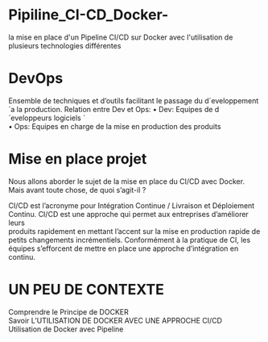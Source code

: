 # Pipiline_CI-CD_Docker-
la mise en place  d'un Pipeline CI/CD sur Docker avec l'utilisation de plusieurs technologies différentes  <br>
# DevOps
Ensemble de techniques et d’outils facilitant le passage du
d´eveloppement `a la production.
Relation entre Dev et Ops:
• Dev: Equipes de d´eveloppeurs logiciels ´ <br>
• Ops: Equipes en charge de la mise en production des produits <br>
# Mise en place projet 
Nous allons aborder le sujet de la mise en place du CI/CD avec Docker. Mais avant toute chose, de quoi s’agit-il ? <br>

CI/CD est l’acronyme pour Intégration Continue / Livraison et Déploiement Continu. CI/CD est une approche qui permet aux entreprises d’améliorer leurs <br>produits rapidement en mettant l’accent sur la mise en production rapide de petits changements incrémentiels. Conformément à la pratique de CI, les <br>équipes s’efforcent de mettre en place une approche d’intégration en continu.

 # UN PEU DE CONTEXTE
  Comprendre le Principe de DOCKER <br>
  Savoir L’UTILISATION DE DOCKER AVEC UNE APPROCHE CI/CD<br>
  Utilisation de Docker avec Pipeline <br>
